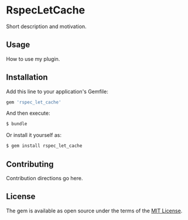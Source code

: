 # RspecLetCache
Short description and motivation.

## Usage
How to use my plugin.

## Installation
Add this line to your application's Gemfile:

```ruby
gem 'rspec_let_cache'
```

And then execute:
```bash
$ bundle
```

Or install it yourself as:
```bash
$ gem install rspec_let_cache
```

## Contributing
Contribution directions go here.

## License
The gem is available as open source under the terms of the [MIT License](https://opensource.org/licenses/MIT).
